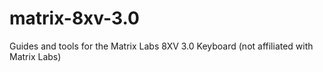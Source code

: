 # matrix-8xv-3.0
Guides and tools for the Matrix Labs 8XV 3.0 Keyboard (not affiliated with Matrix Labs)
